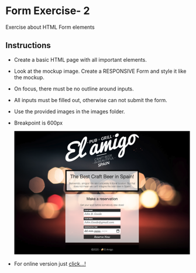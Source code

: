 # Form Exercise- 2

Exercise about HTML Form elements

## Instructions

- Create a basic HTML page with all important elements.
- Look at the mockup image. Create a RESPONSIVE Form and style it like the mockup.
- On focus, there must be no outline around inputs.
- All inputs must be filled out, otherwise can not submit the form.
- Use the provided images in the images folder.
- Breakpoint is 600px

  ![mockup-image](/images/mockup.png)

- For online version just [click...!](https://hsnakk.github.io/UIB_Data_Form_Exercise-2/)

